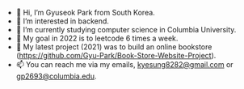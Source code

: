 - 👋 Hi, I’m Gyuseok Park from South Korea.
- 👀 I’m interested in backend.
- 🌱 I’m currently studying computer science in Columbia University.
- 👀 My goal in 2022 is to leetcode 6 times a week.
- 🌱 My latest project (2021) was to build an online bookstore (https://github.com/Gyu-Park/Book-Store-Website-Project).
- 📫 You can reach me via my emails, kyesung8282@gmail.com or gp2693@columbia.edu.

<!---
Gyu-Park/Gyu-Park is a ✨ special ✨ repository because its `README.md` (this file) appears on your GitHub profile.
You can click the Preview link to take a look at your changes.
--->
